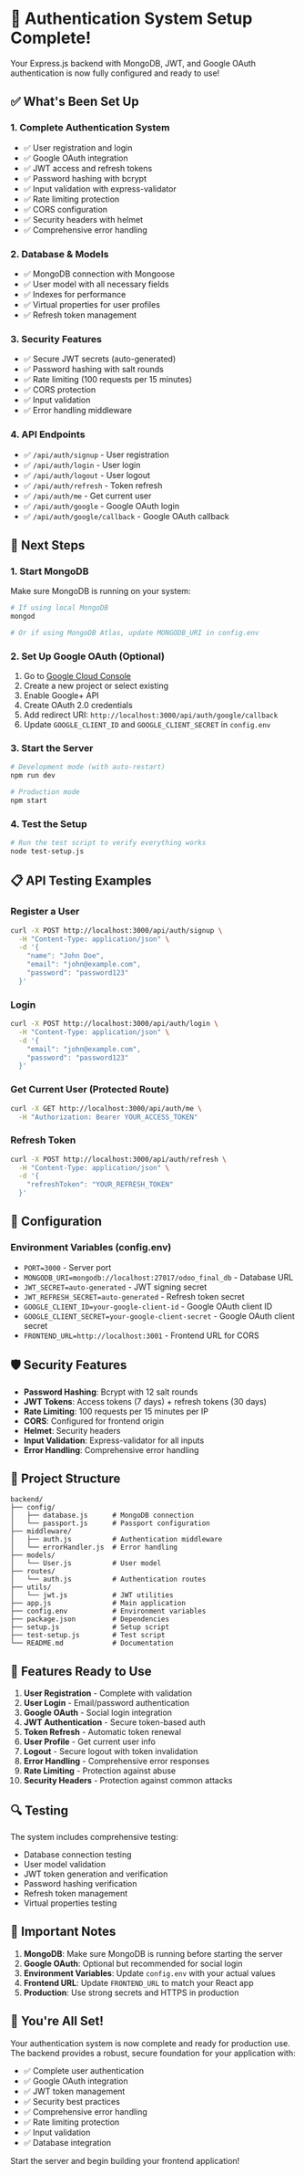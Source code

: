 # 🎉 Authentication System Setup Complete!

Your Express.js backend with MongoDB, JWT, and Google OAuth authentication is now fully configured and ready to use!

## ✅ What's Been Set Up

### 1. **Complete Authentication System**
- ✅ User registration and login
- ✅ Google OAuth integration
- ✅ JWT access and refresh tokens
- ✅ Password hashing with bcrypt
- ✅ Input validation with express-validator
- ✅ Rate limiting protection
- ✅ CORS configuration
- ✅ Security headers with helmet
- ✅ Comprehensive error handling

### 2. **Database & Models**
- ✅ MongoDB connection with Mongoose
- ✅ User model with all necessary fields
- ✅ Indexes for performance
- ✅ Virtual properties for user profiles
- ✅ Refresh token management

### 3. **Security Features**
- ✅ Secure JWT secrets (auto-generated)
- ✅ Password hashing with salt rounds
- ✅ Rate limiting (100 requests per 15 minutes)
- ✅ CORS protection
- ✅ Input validation
- ✅ Error handling middleware

### 4. **API Endpoints**
- ✅ `/api/auth/signup` - User registration
- ✅ `/api/auth/login` - User login
- ✅ `/api/auth/logout` - User logout
- ✅ `/api/auth/refresh` - Token refresh
- ✅ `/api/auth/me` - Get current user
- ✅ `/api/auth/google` - Google OAuth login
- ✅ `/api/auth/google/callback` - Google OAuth callback

## 🚀 Next Steps

### 1. **Start MongoDB**
Make sure MongoDB is running on your system:
```bash
# If using local MongoDB
mongod

# Or if using MongoDB Atlas, update MONGODB_URI in config.env
```

### 2. **Set Up Google OAuth (Optional)**
1. Go to [Google Cloud Console](https://console.cloud.google.com/)
2. Create a new project or select existing
3. Enable Google+ API
4. Create OAuth 2.0 credentials
5. Add redirect URI: `http://localhost:3000/api/auth/google/callback`
6. Update `GOOGLE_CLIENT_ID` and `GOOGLE_CLIENT_SECRET` in `config.env`

### 3. **Start the Server**
```bash
# Development mode (with auto-restart)
npm run dev

# Production mode
npm start
```

### 4. **Test the Setup**
```bash
# Run the test script to verify everything works
node test-setup.js
```

## 📋 API Testing Examples

### Register a User
```bash
curl -X POST http://localhost:3000/api/auth/signup \
  -H "Content-Type: application/json" \
  -d '{
    "name": "John Doe",
    "email": "john@example.com",
    "password": "password123"
  }'
```

### Login
```bash
curl -X POST http://localhost:3000/api/auth/login \
  -H "Content-Type: application/json" \
  -d '{
    "email": "john@example.com",
    "password": "password123"
  }'
```

### Get Current User (Protected Route)
```bash
curl -X GET http://localhost:3000/api/auth/me \
  -H "Authorization: Bearer YOUR_ACCESS_TOKEN"
```

### Refresh Token
```bash
curl -X POST http://localhost:3000/api/auth/refresh \
  -H "Content-Type: application/json" \
  -d '{
    "refreshToken": "YOUR_REFRESH_TOKEN"
  }'
```

## 🔧 Configuration

### Environment Variables (config.env)
- `PORT=3000` - Server port
- `MONGODB_URI=mongodb://localhost:27017/odoo_final_db` - Database URL
- `JWT_SECRET=auto-generated` - JWT signing secret
- `JWT_REFRESH_SECRET=auto-generated` - Refresh token secret
- `GOOGLE_CLIENT_ID=your-google-client-id` - Google OAuth client ID
- `GOOGLE_CLIENT_SECRET=your-google-client-secret` - Google OAuth client secret
- `FRONTEND_URL=http://localhost:3001` - Frontend URL for CORS

## 🛡️ Security Features

- **Password Hashing**: Bcrypt with 12 salt rounds
- **JWT Tokens**: Access tokens (7 days) + refresh tokens (30 days)
- **Rate Limiting**: 100 requests per 15 minutes per IP
- **CORS**: Configured for frontend origin
- **Helmet**: Security headers
- **Input Validation**: Express-validator for all inputs
- **Error Handling**: Comprehensive error handling

## 📁 Project Structure

```
backend/
├── config/
│   ├── database.js      # MongoDB connection
│   └── passport.js      # Passport configuration
├── middleware/
│   ├── auth.js          # Authentication middleware
│   └── errorHandler.js  # Error handling
├── models/
│   └── User.js          # User model
├── routes/
│   └── auth.js          # Authentication routes
├── utils/
│   └── jwt.js           # JWT utilities
├── app.js               # Main application
├── config.env           # Environment variables
├── package.json         # Dependencies
├── setup.js             # Setup script
├── test-setup.js        # Test script
└── README.md            # Documentation
```

## 🎯 Features Ready to Use

1. **User Registration** - Complete with validation
2. **User Login** - Email/password authentication
3. **Google OAuth** - Social login integration
4. **JWT Authentication** - Secure token-based auth
5. **Token Refresh** - Automatic token renewal
6. **User Profile** - Get current user info
7. **Logout** - Secure logout with token invalidation
8. **Error Handling** - Comprehensive error responses
9. **Rate Limiting** - Protection against abuse
10. **Security Headers** - Protection against common attacks

## 🔍 Testing

The system includes comprehensive testing:
- Database connection testing
- User model validation
- JWT token generation and verification
- Password hashing verification
- Refresh token management
- Virtual properties testing

## 🚨 Important Notes

1. **MongoDB**: Make sure MongoDB is running before starting the server
2. **Google OAuth**: Optional but recommended for social login
3. **Environment Variables**: Update `config.env` with your actual values
4. **Frontend URL**: Update `FRONTEND_URL` to match your React app
5. **Production**: Use strong secrets and HTTPS in production

## 🎉 You're All Set!

Your authentication system is now complete and ready for production use. The backend provides a robust, secure foundation for your application with:

- ✅ Complete user authentication
- ✅ Google OAuth integration
- ✅ JWT token management
- ✅ Security best practices
- ✅ Comprehensive error handling
- ✅ Rate limiting protection
- ✅ Input validation
- ✅ Database integration

Start the server and begin building your frontend application! 